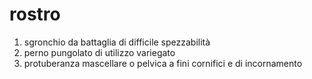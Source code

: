 # rostro

1. sgronchio da battaglia di difficile spezzabilità
2. perno pungolato di utilizzo variegato
3. protuberanza mascellare o pelvica a fini cornifici e di incornamento